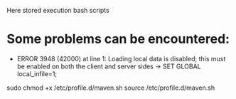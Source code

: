 Here stored execution bash scripts

# Some problems can be encountered:
- ERROR 3948 (42000) at line 1: Loading local data is disabled; this must be enabled on both the client and server sides
-> SET GLOBAL local_infile=1;

sudo chmod +x /etc/profile.d/maven.sh
source /etc/profile.d/maven.sh
